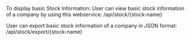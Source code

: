 To display basic Stock Information:
User can view basic stock information of a company by using this webservice:
/api/stock/{stock-name}

User can export basic stock information of a company in JSON format:
/api/stock/export/{stock-name}